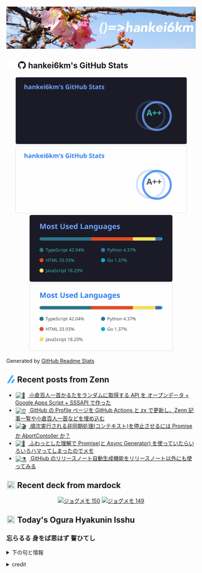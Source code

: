 <p align="center">

![()=>hankei6km](assets/images/header2.jpg)

</p>

<h2>
<img width="24" height="24" style="height:1em;width:1em;margin:0 0.05em 0 0.1em;vertical-align:-0.1em;"
 src="assets/images/github-dark.svg#gh-dark-mode-only" />
<img width="24" height="24" style="height:1em;width:1em;margin:0 0.05em 0 0.1em;vertical-align:-0.1em;"
 src="assets/images/github-light.svg#gh-light-mode-only" />
hankei6km's GitHub Stats
</h2>

<p align="center">

<img width="457" alt="hankei6km's GitHub stats" src="assets/images/stats-dark.svg#gh-dark-mode-only">
<img width="457" alt="hankei6km's GitHub stats" src="assets/images/stats-light.svg#gh-light-mode-only">
<img width="382" alt="Top Langs" src="assets/images/top-langs-dark.svg#gh-dark-mode-only">
<img width="382" alt="Top Langs" src="assets/images/top-langs-light.svg#gh-light-mode-only">

</p>

Generated by [GitHub Readme Stats](https://github.com/anuraghazra/github-readme-stats)

<h2>
<img width="24" height="24" style="width:1em; height:1em; margin: 0 .05em 0 .1em; vertical-align: -0.1em;" src="assets/images/zenn.svg">
Recent posts from Zenn
</h2>

<ul><li><a href="https://zenn.dev/hankei6km/articles/ogura-shuffle-api"><img style="width:1.1em; height:1.1em; margin: 0 .5em 0 .1em; vertical-align: -0.1em;" width="18" height="18" alt="🎎" src="https://twemoji.maxcdn.com/v/13.1.0/72x72/1f38e.png"> 小倉百人一首かるたをランダムに取得する API を オープンデータ + Google Apps Script + SSSAPI で作った</a></li><li><a href="https://zenn.dev/hankei6km/articles/automatically-update-github-profile"><img style="width:1.1em; height:1.1em; margin: 0 .5em 0 .1em; vertical-align: -0.1em;" width="18" height="18" alt="⏰" src="https://twemoji.maxcdn.com/v/13.1.0/72x72/23f0.png"> GitHub の Profile ページを GitHub Actions と zx で更新し、Zenn 記事一覧や小倉百人一首などを埋め込む</a></li><li><a href="https://zenn.dev/hankei6km/articles/promise-or-abort-controller"><img style="width:1.1em; height:1.1em; margin: 0 .5em 0 .1em; vertical-align: -0.1em;" width="18" height="18" alt="🎬" src="https://twemoji.maxcdn.com/v/13.1.0/72x72/1f3ac.png"> 順次実行される非同期処理(コンテキスト)を停止させるには Promise か AbortContoller か？</a></li><li><a href="https://zenn.dev/hankei6km/articles/promise-memo"><img style="width:1.1em; height:1.1em; margin: 0 .5em 0 .1em; vertical-align: -0.1em;" width="18" height="18" alt="📝" src="https://twemoji.maxcdn.com/v/13.1.0/72x72/1f4dd.png"> ふわっとした理解で Promise(と Async Generator) を使っていたらいろいろハマってしまったのでメモ</a></li><li><a href="https://zenn.dev/hankei6km/articles/github-release-note-generator-to-various-purposes"><img style="width:1.1em; height:1.1em; margin: 0 .5em 0 .1em; vertical-align: -0.1em;" width="18" height="18" alt="⚗️" src="https://twemoji.maxcdn.com/v/13.1.0/72x72/2697.png"> GitHiub のリリースノート自動生成機能をリリースノート以外にも使ってみる</a></li></ul>

<h2>
<img width="24" height="24" style="width:1em; height:1em; margin: 0 .05em 0 .1em; vertical-align: -0.1em;" src="https://twemoji.maxcdn.com/v/13.1.0/72x72/1f5bc.png">
Recent deck from mardock
</h2>

<p align="center">
<a href="https://hankei6km.github.io/mardock/deck/2022-03-in-outdoor-150"><img alt="ジョグメモ 150" src="https://hankei6km.github.io/mardock/assets/deck/2022-03-in-outdoor-150/2022-03-in-outdoor-150.png" width="270" height="152"></a>
<a href="https://hankei6km.github.io/mardock/deck/2022-02-in-outdoor-149"><img alt="ジョグメモ 149" src="https://hankei6km.github.io/mardock/assets/deck/2022-02-in-outdoor-149/2022-02-in-outdoor-149.png" width="270" height="152"></a>

</p>

<h2>
<img width="24" height="24" style="width:1em; height:1em; margin: 0 .05em 0 .1em; vertical-align: -0.1em;" src="https://twemoji.maxcdn.com/v/13.1.0/72x72/1f38e.png">
Today's Ogura Hyakunin Isshu
</h2>

<h3>忘らるる 身をば思はず 誓ひてし</h3>
<p><details><summary>下の句と情報</summary><p>人の命の 惜しくもあるかな</p><p>(わすらるる みをばおもはず ちかひてし　ひとのいのちの をしくもあるかな)</p><ul><li>歌人 - <a href="http://linkdata.org/resource/rdf1s6833i#kajin_038">http://linkdata.org/resource/rdf1s6833i#kajin_038</a></li><li>読札 - <a href="https://commons.wikimedia.org/wiki/File:Hyakuninisshu_038.jpg">https://commons.wikimedia.org/wiki/File:Hyakuninisshu_038.jpg</a></li><li>異なる記録形式 - <a href="http://linkdata.org/resource/rdf1s8931i#audio_nhk_038">http://linkdata.org/resource/rdf1s8931i#audio_nhk_038</a></li></ul></details></p>

<details>
<summary>credit</summary>

- Title: 小倉百人一首かるたデータ
- Author: [Nanako Takahashi](http://linkdata.org/user/tnanako)
- Source: http://linkdata.org/work/rdf1s6834i
- License: http://creativecommons.org/licenses/by/3.0/deed.ja

</details>

